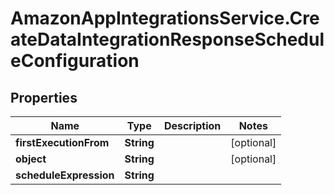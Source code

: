 # AmazonAppIntegrationsService.CreateDataIntegrationResponseScheduleConfiguration

## Properties

Name | Type | Description | Notes
------------ | ------------- | ------------- | -------------
**firstExecutionFrom** | **String** |  | [optional] 
**object** | **String** |  | [optional] 
**scheduleExpression** | **String** |  | 


